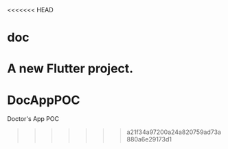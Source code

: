 <<<<<<< HEAD
# doc

A new Flutter project.
=======
# DocAppPOC
Doctor's App POC
>>>>>>> a21f34a97200a24a820759ad73a880a6e29173d1
